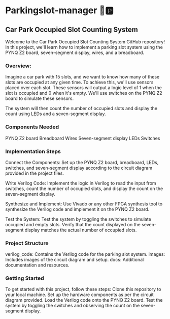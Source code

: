 # Parkingslot-manager 🚗🅿️

## Car Park Occupied Slot Counting System
Welcome to the Car Park Occupied Slot Counting System GitHub repository! In this project, we'll learn how to implement a parking slot system using the PYNQ Z2 board, seven-segment display, wires, and a breadboard.

### Overview:
Imagine a car park with 15 slots, and we want to know how many of these slots are occupied at any given time. To achieve this, we'll use sensors placed over each slot. These sensors will output a logic level of 1 when the slot is occupied and 0 when it's empty. We'll use switches on the PYNQ Z2 board to simulate these sensors.

The system will then count the number of occupied slots and display the count using LEDs and a seven-segment display.

### Components Needed
PYNQ Z2 board
Breadboard
Wires
Seven-segment display
LEDs
Switches

### Implementation Steps
Connect the Components: Set up the PYNQ Z2 board, breadboard, LEDs, switches, and seven-segment display according to the circuit diagram provided in the project files.

Write Verilog Code: Implement the logic in Verilog to read the input from switches, count the number of occupied slots, and display the count on the seven-segment display.

Synthesize and Implement: Use Vivado or any other FPGA synthesis tool to synthesize the Verilog code and implement it on the PYNQ Z2 board.

Test the System: Test the system by toggling the switches to simulate occupied and empty slots. Verify that the count displayed on the seven-segment display matches the actual number of occupied slots.

### Project Structure
verilog_code: Contains the Verilog code for the parking slot system.
images: Includes images of the circuit diagram and setup.
docs: Additional documentation and resources.

### Getting Started
To get started with this project, follow these steps:
Clone this repository to your local machine.
Set up the hardware components as per the circuit diagram provided.
Load the Verilog code onto the PYNQ Z2 board.
Test the system by toggling the switches and observing the count on the seven-segment display.
